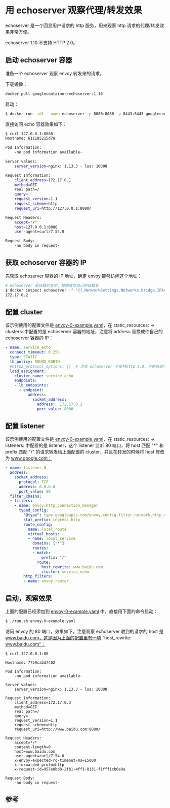 <!-- toc -->
# 用 echoserver 观察代理/转发效果

echoserver 是一个回显用户请求的 http 服务，用来观察 http 请求的代理/转发效果非常方便。

echoserver 1.10 不支持 HTTP 2.0。

## 启动 echoserver 容器

准备一个 echoserver 观察 envoy 转发来的请求。

下载镜像：

```sh
docker pull googlecontainer/echoserver:1.10 
```

启动：

```sh
$ docker run -idt --name echoserver -p 8080:8080 -p 8443:8443 googlecontainer/echoserver:1.10
```

直接访问 echo 容器效果如下：

```sh
$ curl 127.0.0.1:8080
Hostname: 611185215d7a

Pod Information:
    -no pod information available-

Server values:
    server_version=nginx: 1.13.3 - lua: 10008

Request Information:
    client_address=172.17.0.1
    method=GET
    real path=/
    query=
    request_version=1.1
    request_scheme=http
    request_uri=http://127.0.0.1:8080/

Request Headers:
    accept=*/*
    host=127.0.0.1:8080
    user-agent=curl/7.54.0

Request Body:
    -no body in request-
```

## 获取 echoserver 容器的 IP

先获取 echoserver 容器的 IP 地址，确定 envoy 能够访问这个地址：

```sh
# echoserver 是容器的名字，替换成你自己的容器名
$ docker inspect echoserver -f "{{.NetworkSettings.Networks.bridge.IPAddress}}"
172.17.0.2
```

## 配置 cluster

该示例使用的配置文件是 [envoy-0-example.yaml][1]，在 static_resources: -> clusters: 中配置的是 echoserver 容器的地址，注意将 address 替换成你自己的 echoserver 容器的 IP：

```yaml
- name: service_echo
  connect_timeout: 0.25s
  type: STATIC
  lb_policy: ROUND_ROBIN
  #http2_protocol_options: {}  # 注意 echoserver 不支持http 2.0，不能有这项配置
  load_assignment:
    cluster_name: service_echo
    endpoints:
    - lb_endpoints:
      - endpoint:
          address:
            socket_address:
              address:  172.17.0.2
              port_value: 8080
```

## 配置 listener

该示例使用的配置文件是 [envoy-0-example.yaml][1]，在 static_resources: -> listeners: 中配置的是 listener，这个 listener 监听 80 端口，将 host 匹配 "*" 和 prefix 匹配 "/" 的请求转发给上面配置的 cluster，并且在转发的时候将 host 修改为 www.google.com：

```yaml
- name: listener_0
  address:
    socket_address:
      protocol: TCP
      address: 0.0.0.0
      port_value: 80
  filter_chains:
  - filters:
    - name: envoy.http_connection_manager
      typed_config:
        "@type": type.googleapis.com/envoy.config.filter.network.http_connection_manager.v2.HttpConnectionManager
        stat_prefix: ingress_http
        route_config:
          name: local_route
          virtual_hosts:
          - name: local_service
            domains: ["*"]
            routes:
            - match:
                prefix: "/"
              route:
                host_rewrite: www.baidu.com
                cluster: service_echo
        http_filters:
        - name: envoy.router
```

## 启动，观察效果

上面的配置已经添加到 [envoy-0-example.yaml][1] 中，直接用下面的命令启动：

```sh
$ ./run.sh envoy-0-example.yaml
```

访问 envoy 的 80 端口，效果如下，注意观察 echoserver 收到的请求的 host 是 www.baidu.com，这是因为上面的配置里有一项 “host_rewrite: www.baidu.com”：

```
$ curl 127.0.0.1:80

Hostname: 7759cabd7402

Pod Information:
	-no pod information available-

Server values:
	server_version=nginx: 1.13.3 - lua: 10008

Request Information:
	client_address=172.17.0.3
	method=GET
	real path=/
	query=
	request_version=1.1
	request_scheme=http
	request_uri=http://www.baidu.com:8080/

Request Headers:
	accept=*/*
	content-length=0
	host=www.baidu.com
	user-agent=curl/7.54.0
	x-envoy-expected-rq-timeout-ms=15000
	x-forwarded-proto=http
	x-request-id=957e0bd8-2fb1-4ff1-8131-f1fff1cb0e9a

Request Body:
	-no body in request-
```

## 参考

[1]: https://github.com/introclass/go-code-example/blob/master/envoydev/xds/envoy-docker-run/envoy-0-example.yaml "envoy-0-example.yaml"
